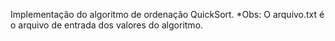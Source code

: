 Implementação do algoritmo de ordenação QuickSort.
*Obs: O arquivo.txt é o arquivo de entrada dos valores do algoritmo.
